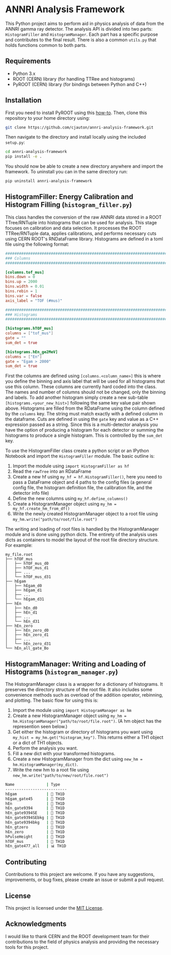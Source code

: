 # ANNRI Analysis Framework

This Python project aims to perform aid in physics analysis of data from the ANNRI gamma ray detector. The analysis API is divided into two parts: `HistogramFiller` and `HistogramManager`. Each part has a specific purpose and contributes to the final result. There is also a common `utils.py` that holds functions common to both parts.

## Requirements

- Python 3.x
- ROOT (CERN) library (for handling TTRee and histograms)
- PyROOT (CERN) library (for bindings between Python and C++) 

## Installation

First you need to install PyROOT using this [how-to](https://gist.github.com/cjauton/f6fd3cbce285d067dd5f5026c53e42e2). Then, clone this repository to your home directory using:

```bash
git clone https://github.com/cjauton/annri-analysis-framework.git
```

Then navigate to the directory and install locally using the included `setup.py`:

```bash
cd annri-analysis-framework
pip install -e .
```
You should now be able to create a new directory anywhere and import the framework.
To uninstall you can in the same directory run:

```bash
pip uninstall annri-analysis-framework
```

## HistogramFiller: Energy Calibration and Histogram Filling (`histogram_filler.py`)

This class handles the conversion of the raw ANNRI data stored in a ROOT TTree/RNTuple into histograms that can be used for analysis. This stage focuses on calibration and data selection. It processes the ROOT TTRee/RNTuple data, applies calibrations, and performs necessary cuts using CERN ROOT's RNDataFrame library.  Histograms are defined in a toml file using the following format:

```toml
###############################################################################
### Columns
###############################################################################

[columns.tof_mus]
bins.down = 0
bins.up = 2000
bins.width = 0.01
bins.rebin = 1
bins.var = false
axis_label = "TOF (#mus)"

###############################################################################
### Histograms
###############################################################################

[histograms.hTOF_mus]
columns = ["tof_mus"]
gate = ""
sum_det = true

[histograms.hEn_ge2MeV]
columns = ["En"]
gate = "Egam > 2000"
sum_det = true
```

First the columns are defined using `[columns.<column_name>]` this is where you define the binning and axis label that will be used for all histograms that use this column. These columns are currently hard coded into the class. The names and number of columns should not be changed, only the binning and labels. To add another histogram simply create a new sub-table `[histograms.<your_new_hist>]` following the same key value pair shown above. Histograms are filled from the RDataFrame using the column defined by the `columns` key. The string must match exactly with a defined column in the dataframe. Cuts are defined in using the `gate` key and value as a C++ expression passed as a string. Since this is a multi-detector analysis you have the option of producing a histogram for each detector or summing the histograms to produce a single histogram. This is controlled by the `sum_det` key.

To use the HistogramFiller class create a python script or an IPython Notebook and import the `HistogramFiller` module. The basic outline is:

1. Import the module using `import HistogramFiller as hf`
2. Read the `rawTree` into an RDataFrame
3. Create a new hf using `my_hf = hf.HistogramFiller()`, here you need to pass a DataFrame object and 4 paths to the config files (a general config file, the histogram definition file, the calibration file, and the detector info file)
4. Define the new columns using `my_hf.define_columns()`
5. Create a HistogramManager object using `my_hm = my_hf.create_hm_from_df()`
6. Write the newly created HistogramManager object to a root file using `my_hm.write("path/to/root/file.root")`


The writing and loading of root files is handled by the HistogramManager module and is done using python dicts. The entirety of the analysis uses dicts as containers to model the layout of the root file directory structure. For example:

```tree
my_file.root
├── hTOF_mus
│   ├── hTOF_mus_d0
│   ├── hTOF_mus_d1
│   ├── ...
│   └── hTOF_mus_d31
├── hEgam
│   ├── hEgam_d0
│   ├── hEgam_d1
│   ├── ...
│   └── hEgam_d31
├── hEn
│   ├── hEn_d0
│   ├── hEn_d1
│   ├── ...
│   └── hEn_d31
├── hEn_zero
│   ├── hEn_zero_d0
│   ├── hEn_zero_d1
│   ├── ...
│   └── hEn_zero_d31
└── hEn_all_gate_Bo
```

## HistogramManager: Writing and Loading of Histograms (`histogram_manager.py`)

The HistogramManager class is a wrapper for a dictionary of histograms. It preserves the directory structure of the root file. It also includes some convenience methods such as overload of the addition operator, rebinning, and plotting. The basic flow for using this is:

1. Import the module using `import HistogramManager as hm`
2. Create a new HistogramManager object using `my_hm = hm.HistogramManager("path/to/root/file.root")`. (A hm object has the represention seen below.)
3. Get either the histogram or directory of histograms you want using `my_hist = my_hm.get("histogram_key")`. This returns either a TH1 object or a dict of TH1 objects.
4. Perform the analysis you want.
5. Fill a new dict with your transformed histograms.
6. Create a new HistogramManager from the dict using `new_hm = hm.HistogramManager(my_dict)`.
7. Write the new hm to a root file using `new_hm.write("path/to/new/root/file.root")`

```bash
Name              | Type  
---------------------------
hEgam             | 📂 TH1D
hEgam_gate45      | 📂 TH1D
hEn               | 📂 TH1D
hEn_gate9394      | 📂 TH1D
hEn_gate9394SE    | 📂 TH1D
hEn_gate9394SEbkg | 📂 TH1D
hEn_gate9394bkg   | 📂 TH1D
hEn_gtzero        | 📂 TH1D
hEn_zero          | 📂 TH1D
hPulseHeight      | 📂 TH1D
hTOF_mus          | 📂 TH1D
hEn_gate477_all   | 📊 TH1D
```

## Contributing

Contributions to this project are welcome. If you have any suggestions, improvements, or bug fixes, please create an issue or submit a pull request.

## License

This project is licensed under the [MIT License](LICENSE).

## Acknowledgments

I would like to thank CERN and the ROOT development team for their contributions to the field of physics analysis and providing the necessary tools for this project.
